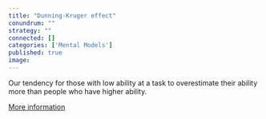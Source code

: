 ```yaml
---
title: "Dunning-Kruger effect"
conundrum: ""
strategy: ""
connected: []
categories: ['Mental Models']
published: true
image: 
---
```


Our tendency for those with low ability at a task to overestimate their ability more than people who have higher ability.

[More information](https://en.wikipedia.org/wiki/Dunning%E2%80%93Kruger_effect)



